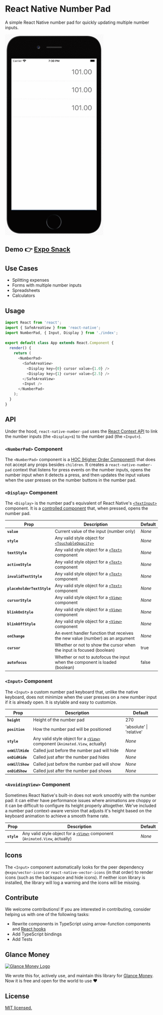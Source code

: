 # React Native Number Pad

A simple React Native number pad for quickly updating multiple number inputs.

![Screen Recording](screen-recording.gif)

## Demo 👉 <a href="https://snack.expo.io/@git/github.com/glancemoney/react-native-number-pad" target="_blank">Expo Snack</a>

## Use Cases

- Splitting expenses
- Forms with multiple number inputs
- Spreadsheets
- Calculators

## Usage

```js
import React from 'react';
import { SafeAreaView } from 'react-native';
import NumberPad, { Input, Display } from './index';

export default class App extends React.Component {
  render() {
    return (
      <NumberPad>
        <SafeAreaView>
          <Display key={0} cursor value={1.0} />
          <Display key={1} cursor value={2.5} />
        </SafeAreaView>
        <Input />
      </NumberPad>
    );
  }
}
```

## API

Under the hood, `react-native-number-pad` uses the [React Context API](https://reactjs.org/docs/context.html) to link the number inputs (the `<Display>`s) to the number pad (the `<Input>`).

### `<NumberPad>` Component

The `<NumberPad>` component is a [HOC (Higher Order Component)](https://reactjs.org/docs/higher-order-components.html) that does not accept any props besides `children`. It creates a `react-native-number-pad` context that listens for press events on the number inputs, opens the number input when it detects a press, and then updates the input values when the user presses on the number buttons in the number pad.

### `<Display>` Component

The `<Display>` is the number pad's equivalent of React Native's [`<TextInput>`](https://reactnative.dev/docs/textinput) component. It is a [controlled component](https://reactjs.org/docs/forms.html#controlled-components) that, when pressed, opens the number pad.

| Prop                       | Description                                                                                      | Default |
| -------------------------- | ------------------------------------------------------------------------------------------------ | ------- |
| **`value`**                | Current value of the input (number only)                                                         | _None_  |
| **`style`**                | Any valid style object for [`<TouchableOpacity>`](https://reactnative.dev/docs/touchableopacity) | _None_  |
| **`textStyle`**            | Any valid style object for a [`<Text>`](https://reactnative.dev/docs/text) component             | _None_  |
| **`activeStyle`**          | Any valid style object for a [`<Text>`](https://reactnative.dev/docs/text) component             | _None_  |
| **`invalidTextStyle`**     | Any valid style object for a [`<Text>`](https://reactnative.dev/docs/text) component             | _None_  |
| **`placeholderTextStyle`** | Any valid style object for a [`<Text>`](https://reactnative.dev/docs/text) component             | _None_  |
| **`cursorStyle`**          | Any valid style object for a [`<View>`](https://reactnative.dev/docs/view) component             | _None_  |
| **`blinkOnStyle`**         | Any valid style object for a [`<View>`](https://reactnative.dev/docs/view) component             | _None_  |
| **`blinkOffStyle`**        | Any valid style object for a [`<View>`](https://reactnative.dev/docs/view) component             | _None_  |
| **`onChange`**             | An event handler function that receives the new value (number) as an argument                    | _None_  |
| **`cursor`**               | Whether or not to show the cursor when the input is focused (boolean)                            | true    |
| **`autofocus`**            | Whether or not to autofocus the input when the component is loaded (boolean)                     | false   |

### `<Input>` Component

The `<Input>` a custom number pad keyboard that, unlike the native keyboard, does not minimize when the user presses on a new number input if it is already open. It is stylable and easy to customize.

| Prop             | Description                                                                                                      | Default                  |
| ---------------- | ---------------------------------------------------------------------------------------------------------------- | ------------------------ |
| **`height`**     | Height of the number pad                                                                                         | 270                      |
| **`position`**   | How the number pad will be positioned                                                                            | 'absolute' \| 'relative' |
| **`style`**      | Any valid style object for a [`<View>`](https://reactnative.dev/docs/view) component (`Animated.View`, actually) | _None_                   |
| **`onWillHide`** | Called just before the number pad will hide                                                                      | _None_                   |
| **`onDidHide`**  | Called just after the number pad hides                                                                           | _None_                   |
| **`onWillShow`** | Called just before the number pad will show                                                                      | _None_                   |
| **`onDidShow`**  | Called just after the number pad shows                                                                           | _None_                   |

### `<AvoidingView>` Component

Sometimes React Native's built-in [<KeyboardAvoidingView>](https://reactnative.dev/docs/keyboardavoidingview) does not work smoothly with the number pad: it can either have performance issues where animations are choppy or it can be difficult to configure its height properly altogether. We've included a number pad context-aware version that adjusts it's height based on the keyboard animation to achieve a smooth frame rate.

| Prop        | Description                                                                                                      | Default |
| ----------- | ---------------------------------------------------------------------------------------------------------------- | ------- |
| **`style`** | Any valid style object for a [`<View>`](https://reactnative.dev/docs/view) component (`Animated.View`, actually) | _None_  |

## Icons

The `<Input>` component automatically looks for the peer dependency `@expo/vector-icons` or `react-native-vector-icons` (in that order) to render icons (such as the backspace and hide icons). If neither icon library is installed, the library will log a warning and the icons will be missing.

## Contribute

We welcome contributions! If you are interested in contributing, consider helping us with one of the following tasks:

- Rewrite components in TypeScript using arrow-function components and [React hooks](https://reactjs.org/docs/hooks-intro.html)
- Add TypeScript bindings
- Add Tests

## Glance Money

[![Glance Money Logo](https://uploads-ssl.webflow.com/5ec80cb02fe1c031a342c6cc/5ecdb5f349bce13a545a2dae_Artboard%20Copy%2062.png)](https://glance.money)

We wrote this for, actively use, and maintain this library for [Glance Money](https://glance.money). Now it is free and open for the world to use ❤️

## License

[MIT licensed.](./LICENSE)
